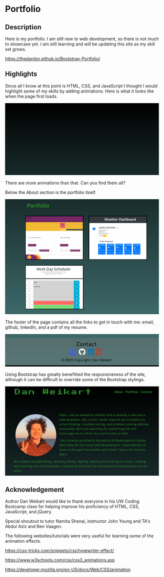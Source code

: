 # Portfolio

## Description

Here is my portfolio. I am still new to web development, so there is not much to showcase yet. I am still learning and will be updating this site as my skill set grows.

https://thedanitor.github.io/Bootstrap-Portfolio/

## Highlights

Since all I know at this point is HTML, CSS, and JavaScript I thought I would highlight some of my skills by adding animations. Here is what it looks like when the page first loads.

![Initial page load](assets/demo/pageRefresh.gif)

There are more animations than that. Can you find them all?

Below the About section is the portfolio itself.

![Portfolio image](assets/demo/Portfolio.png)

The footer of the page contains all the links to get in touch with me: email, github, linkedIn, and a pdf of my resume.

![Contact](assets/demo/ContactFooter.png)

Using Bootstrap has greatly benefitted the responsiveness of the site, although it can be difficult to override some of the Bootstrap stylings.

![Responsive nav controls](assets/demo/responsive.gif)

## Acknowledgement

Author Dan Weikart would like to thank everyone in his UW Coding Bootcamp class for helping improve his proficiency of HTML, CSS, JavaScript, and jQuery.

Special shoutout to tutor Namita Shenai, instructor John Young and TA's Abdul Aziz and Ben Vaagen.

The following websites/tutorials were very useful for learning some of the animation effects. 

https://css-tricks.com/snippets/css/typewriter-effect/

https://www.w3schools.com/css/css3_animations.asp

https://developer.mozilla.org/en-US/docs/Web/CSS/animation